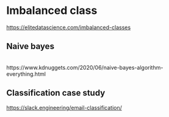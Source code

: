 <H1> Imbalanced class </H1>

https://elitedatascience.com/imbalanced-classes

<H2> Naive bayes </H2> </br>
https://www.kdnuggets.com/2020/06/naive-bayes-algorithm-everything.html

## Classification case study
https://slack.engineering/email-classification/

